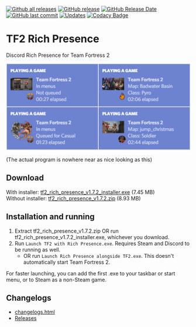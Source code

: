 [![Github all releases](https://img.shields.io/github/downloads/Kataiser/tf2-rich-presence/total.svg)](https://GitHub.com/Kataiser/tf2-rich-presence/releases/)
[![GitHub release](https://img.shields.io/github/release/Kataiser/tf2-rich-presence.svg)](https://GitHub.com/Kataiser/tf2-rich-presence/releases/)
[![GitHub Release Date](https://img.shields.io/github/release-date/Kataiser/tf2-rich-presence.svg)](https://GitHub.com/Kataiser/tf2-rich-presence/releases/)
[![GitHub last commit](https://img.shields.io/github/last-commit/Kataiser/tf2-rich-presence.svg)](https://github.com/Kataiser/tf2-rich-presence/commits/master)
[![Updates](https://pyup.io/repos/github/Kataiser/tf2-rich-presence/shield.svg)](https://pyup.io/repos/github/Kataiser/tf2-rich-presence/)
[![Codacy Badge](https://api.codacy.com/project/badge/Grade/18a048d3a05e4815b247d886abef575f)](https://www.codacy.com/app/Kataiser/tf2-rich-presence?utm_source=github.com&amp;utm_medium=referral&amp;utm_content=Kataiser/tf2-rich-presence&amp;utm_campaign=Badge_Grade)

# TF2 Rich Presence
Discord Rich Presence for Team Fortress 2

![Preview image](preview.png)

(The actual program is nowhere near as nice looking as this)

## Download
With installer: [tf2_rich_presence_v1.7.2_installer.exe](https://github.com/Kataiser/tf2-rich-presence/releases/download/v1.7.2/tf2_rich_presence_v1.7.2_installer.exe) (7.45 MB)  
Without installer: [tf2_rich_presence_v1.7.2.zip](https://github.com/Kataiser/tf2-rich-presence/releases/download/v1.7.2/tf2_rich_presence_v1.7.2.zip) (8.93 MB)

## Installation and running
1. Extract tf2_rich_presence_v1.7.2.zip OR run tf2_rich_presence_v1.7.2_installer.exe, whichever you download.
2. Run `Launch TF2 with Rich Presence.exe`. Requires Steam and Discord to be running as well.
	- OR run `Launch Rich Presence alongside TF2.exe`. This doesn't automatically start Team Fortress 2.

For faster launching, you can add the first .exe to your taskbar or start menu, or to Steam as a non-Steam game.

## Changelogs
- [changelogs.html](https://htmlpreview.github.io/?https://github.com/Kataiser/tf2-rich-presence/blob/master/changelogs.html)
- [Releases](https://github.com/Kataiser/tf2-rich-presence/releases)